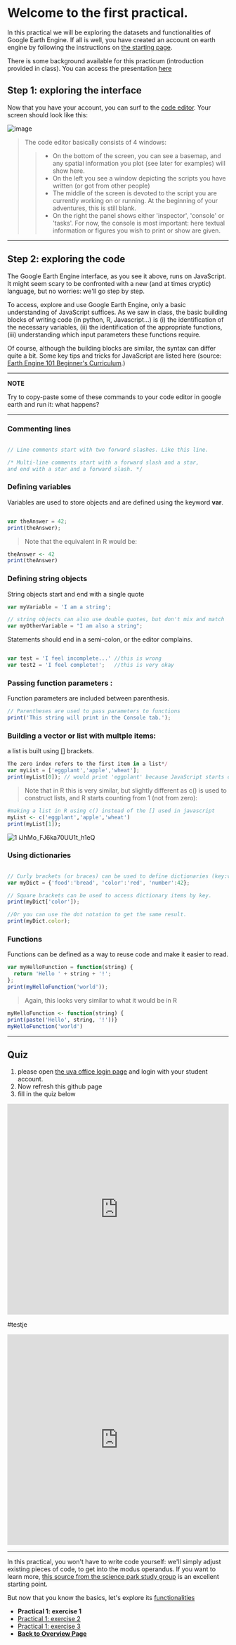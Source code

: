 # Welcome to the first practical. 

In this practical we will be exploring the datasets and functionalities of Google Earth Engine. If all is well, you have created an account on earth engine by following the instructions on [the starting page](https://liesjacobs.github.io/World-Food-and_Ecosystems/).

There is some background available for this practicum (introduction provided in class). You can access the presentation [here](https://raw.githubusercontent.com/liesjacobs/World-Food-and-Ecosystems/gh-pages/practical1/WFE_pract1_light.pdf)


## Step 1: exploring the interface

Now that you have your account, you can surf to the [code editor](code.earthengine.google.com/).
Your screen should look like this:

![image](https://user-images.githubusercontent.com/89069805/129699267-c9c03178-f0b5-41be-83d9-96596d36e61c.png)

>The code editor basically consists of 4 windows: 
>> - On the bottom of the screen, you can see a basemap, and any spatial information you plot (see later for examples) will show here. 
>> - On the left you see a window depicting the scripts you have written (or got from other people)
>> - The middle of the screen is devoted to the script you are currently working on or running. At the beginning of your adventures, this is still blank. 
>> - On the right the panel shows either 'inspector', 'console' or 'tasks'. For now, the console is most important: here textual information or figures you wish to print or show are given. 

***

## Step 2: exploring the code
The Google Earth Engine interface, as you see it above, runs on JavaScript. It might seem scary to be confronted with a new (and at times cryptic) language, but no worries: we'll go step by step. 

To access, explore and use Google Earth Engine, only a basic understanding of JavaScript suffices. As we saw in class, the basic building blocks of writing code (in python, R, Javascript...) is (i) the identification of the necessary variables, (ii) the identification of the appropriate functions, (iii) understanding which input parameters these functions require. 

Of course, although the building blocks are similar, the syntax can differ quite a bit. Some key tips and tricks for JavaScript are listed here (source: <a href="https://docs.google.com/document/d/1ZxRKMie8dfTvBmUNOO0TFMkd7ELGWf3WjX0JvESZdOE/edit" target="_blank">Earth Engine 101 Beginner's Curriculum</a>.)

---
**NOTE**

Try to copy-paste some of these commands to your code editor in google earth and run it: what happens?

---

### Commenting lines

```javascript

// Line comments start with two forward slashes. Like this line.

/* Multi-line comments start with a forward slash and a star,
and end with a star and a forward slash. */
```


### Defining variables

Variables are used to store objects and are defined using the keyword **var**.
```javascript

var theAnswer = 42;
print(theAnswer);
```

>Note that the equivalent in R would be: 

```r
theAnswer <- 42
print(theAnswer)

```


### Defining string objects

String objects start and end with a single quote

```javascript
var myVariable = 'I am a string';

// string objects can also use double quotes, but don't mix and match
var myOtherVariable = "I am also a string";
```

Statements should end in a semi-colon, or the editor complains.


```javascript

var test = 'I feel incomplete...' //this is wrong
var test2 = 'I feel complete!';   //this is very okay
```


### Passing function parameters : 

Function parameters are included between parenthesis. 

```javascript
// Parentheses are used to pass parameters to functions
print('This string will print in the Console tab.');
```


### Building a vector or list with multple items: 

a list is built using [] brackets. 

```javascript
The zero index refers to the first item in a list*/
var myList = ['eggplant','apple','wheat'];
print(myList[0]); // would print 'eggplant' because JavaScript starts counting from 0 (and not from 1, like R)
```


>Note that in R this is very similar, but slightly different as c() is used to construct lists, and R starts counting from 1 (not from zero): 

```r
#making a list in R using c() instead of the [] used in javascript
myList <- c('eggplant','apple','wheat')
print(myList[1]);
```

![1 iJhMo_FJ6ka70UU1t_h1eQ](https://user-images.githubusercontent.com/89069805/131823648-e8b56e95-6d58-426d-b5c0-3cf7c786eb1d.png)


### Using dictionaries
```javascript

// Curly brackets (or braces) can be used to define dictionaries (key:value pairs).
var myDict = {'food':'bread', 'color':'red', 'number':42};

// Square brackets can be used to access dictionary items by key.
print(myDict['color']);

//Or you can use the dot notation to get the same result.
print(myDict.color);
```


### Functions

Functions can be defined as a way to reuse code and make it easier to read.


```javascript
var myHelloFunction = function(string) {
  return 'Hello ' + string + '!';
};
print(myHelloFunction('world'));

```

>Again, this looks very similar to what it would be in R

```r
myHelloFunction <- function(string) {
print(paste('Hello', string, '!'))}
myHelloFunction('world')
```


***

## Quiz

1. please open <a href="http://portal.office.com" target="_blank">the uva office login page</a> and login with your student account. 
2. Now refresh this github page
3. fill in the quiz below



<iframe width="640px" height= "480px" src= "https://forms.office.com/Pages/ResponsePage.aspx?id=zcrxoIxhA0S5RXb7PWh05Vl3_L7XnVBBlpWSqA8whj9UNFFWT0NHTEhFUU8wTkgwUFoxOUFUR1dDVS4u&embed=true" frameborder= "0" marginwidth= "0" marginheight= "0" style= "border: none; max-width:100%; max-height:100vh" allowfullscreen webkitallowfullscreen mozallowfullscreen msallowfullscreen> </iframe>



#testje
<iframe width="640px" height= "480px" src= "https://uva.sowiso.nl/content/package/1378" frameborder= "0" marginwidth= "0" marginheight= "0" style= "border: none; max-width:100%; max-height:100vh" allowfullscreen webkitallowfullscreen mozallowfullscreen msallowfullscreen> </iframe>




***

In this practical, you won't have to write code yourself: we'll simply adjust existing pieces of code, to get into the modus operandus. If you want to learn more, [this source from the science park study group](https://scienceparkstudygroup.github.io/Intro-Google-Earth-Engine-lesson/) is an excellent starting point. 


But now that you know the basics, let's explore its [functionalities](https://liesjacobs.github.io/World-Food-and-Ecosystems/practical1/exploring.html)





<nav>
  <ul>
    <li><strong>Practical 1: exercise 1</strong></li>
    <li><a href="https://liesjacobs.github.io/World-Food-and-Ecosystems/practical1/exploring.html">Practical 1: exercise 2</a></li>
    <li><a href="https://liesjacobs.github.io/World-Food-and-Ecosystems/practical1/understandinggradients.html">Practical 1: exercise 3</a></li>
    <li><a href="https://liesjacobs.github.io/World-Food-and-Ecosystems/"><b>Back to Overview Page</b></a></li>
  </ul>
</nav>

